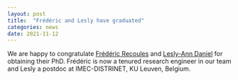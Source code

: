 ```yaml
---
layout: post
title:  "Frédéric and Lesly have graduated"
categories: news
date: 2021-11-12
---
```

We are happy to congratulate [Frédéric Recoules][frederic] and [Lesly-Ann Daniel][lesly] for obtaining their PhD. Frédéric is now a tenured research engineer in our team and Lesly a postdoc at IMEC-DISTRINET, KU Leuven, Belgium.

[frederic]: https://binsec.github.io/people/recoules.html 
[lesly]: https://binsec.github.io/people/daniel.html
